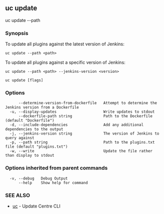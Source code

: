 ## uc update

uc update --path <path>

### Synopsis

To update all plugins against the latest version of Jenkins:

    uc update --path <path>

To update all plugins against a specific version of Jenkins:

    uc update --path <path> --jenkins-version <version>


```
uc update [flags]
```

### Options

```
      --determine-version-from-dockerfile   Attempt to determine the Jenkins version from a Dockerfile
  -u, --display-updates                     Write updates to stdout
      --dockerfile-path string              Path to the Dockerfile (default "Dockerfile")
  -d, --include-dependencies                Add any additional dependencies to the output
  -j, --jenkins-version string              The version of Jenkins to query against
  -p, --path string                         Path to the plugins.txt file (default "plugins.txt")
  -w, --write                               Update the file rather than display to stdout
```

### Options inherited from parent commands

```
  -v, --debug   Debug Output
      --help    Show help for command
```

### SEE ALSO

* [uc](uc.md)	 - Update Centre CLI

